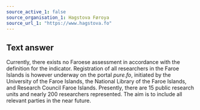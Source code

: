 ```yaml
---
source_active_1: false
source_organisation_1: Hagstova Føroya
source_url_1: "https://www.hagstova.fo"
---
```

## Text answer  
Currently, there exists no Faroese assessment in accordance with the definition for the indicator. Registration of all researchers in the Faroe Islands is however underway on the portal <i>pure.fo</i>, initiated by the University of the Faroe Islands, the National Library of the Faroe Islands, and Research Council Faroe Islands. Presently, there are 15 public research units and nearly 200 researchers represented. The aim is to include all relevant parties in the near future.

